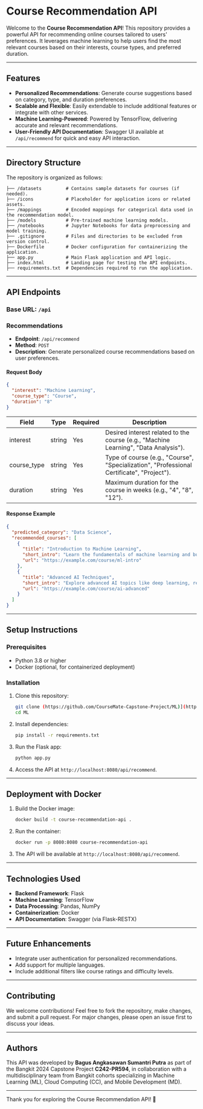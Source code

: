 # Course Recommendation API

Welcome to the **Course Recommendation API**! This repository provides a powerful API for recommending online courses tailored to users' preferences. It leverages machine learning to help users find the most relevant courses based on their interests, course types, and preferred duration.

---

## Features

- **Personalized Recommendations**: Generate course suggestions based on category, type, and duration preferences.
- **Scalable and Flexible**: Easily extendable to include additional features or integrate with other services.
- **Machine Learning-Powered**: Powered by TensorFlow, delivering accurate and relevant recommendations.
- **User-Friendly API Documentation**: Swagger UI available at `/api/recommend` for quick and easy API interaction.

---

## Directory Structure

The repository is organized as follows:

```plaintext
├── /datasets         # Contains sample datasets for courses (if needed).
├── /icons            # Placeholder for application icons or related assets.
├── /mappings         # Encoded mappings for categorical data used in the recommendation model.
├── /models           # Pre-trained machine learning models.
├── /notebooks        # Jupyter Notebooks for data preprocessing and model training.
├── .gitignore        # Files and directories to be excluded from version control.
├── Dockerfile        # Docker configuration for containerizing the application.
├── app.py            # Main Flask application and API logic.
├── index.html        # Landing page for testing the API endpoints.
├── requirements.txt  # Dependencies required to run the application.
```

---

## API Endpoints

### **Base URL**: `/api`

### **Recommendations**
- **Endpoint**: `/api/recommend`  
- **Method**: `POST`  
- **Description**: Generate personalized course recommendations based on user preferences.  

#### Request Body
```json
{
  "interest": "Machine Learning",
  "course_type": "Course",
  "duration": "8"
}
```

| Field        | Type   | Required | Description                                                                                  |
|--------------|--------|----------|----------------------------------------------------------------------------------------------|
| interest     | string | Yes      | Desired interest related to the course (e.g., "Machine Learning", "Data Analysis").          |
| course_type  | string | Yes      | Type of course (e.g., "Course", "Specialization", "Professional Certificate", "Project").    |
| duration     | string | Yes      | Maximum duration for the course in weeks (e.g., "4", "8", "12").                             |

#### Response Example
```json
{
  "predicted_category": "Data Science",
  "recommended_courses": [
    {
      "title": "Introduction to Machine Learning",
      "short_intro": "Learn the fundamentals of machine learning and build your first predictive models...",
      "url": "https://example.com/course/ml-intro"
    },
    {
      "title": "Advanced AI Techniques",
      "short_intro": "Explore advanced AI topics like deep learning, reinforcement learning, and more...",
      "url": "https://example.com/course/ai-advanced"
    }
  ]
}
```

---

## Setup Instructions

### Prerequisites
- Python 3.8 or higher
- Docker (optional, for containerized deployment)

### Installation
1. Clone this repository:
   ```bash
   git clone (https://github.com/CourseMate-Capstone-Project/ML)](https://github.com/CourseMate-Capstone-Project/ML)
   cd ML
   ```
2. Install dependencies:
   ```bash
   pip install -r requirements.txt
   ```
3. Run the Flask app:
   ```bash
   python app.py
   ```
4. Access the API at `http://localhost:8080/api/recommend`.

---

## Deployment with Docker
1. Build the Docker image:
   ```bash
   docker build -t course-recommendation-api .
   ```
2. Run the container:
   ```bash
   docker run -p 8080:8080 course-recommendation-api
   ```
3. The API will be available at `http://localhost:8080/api/recommend`.

---

## Technologies Used

- **Backend Framework**: Flask
- **Machine Learning**: TensorFlow
- **Data Processing**: Pandas, NumPy
- **Containerization**: Docker
- **API Documentation**: Swagger (via Flask-RESTX)

---

## Future Enhancements

- Integrate user authentication for personalized recommendations.
- Add support for multiple languages.
- Include additional filters like course ratings and difficulty levels.

---

## Contributing

We welcome contributions! Feel free to fork the repository, make changes, and submit a pull request. For major changes, please open an issue first to discuss your ideas.

---

## Authors
 
This API was developed by **Bagus Angkasawan Sumantri Putra** as part of the Bangkit 2024 Capstone Project **C242-PR594**, in collaboration with a multidisciplinary team from Bangkit cohorts specializing in Machine Learning (ML), Cloud Computing (CC), and Mobile Development (MD).

---

Thank you for exploring the Course Recommendation API! 🚀

